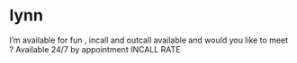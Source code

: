 # lynn
 I’m available for fun , incall and outcall available  and would you like to meet ?   Available 24/7 by appointment INCALL RATE
